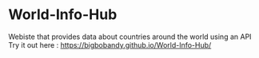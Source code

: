 # World-Info-Hub
 Webiste that provides data about countries around the world using an API
Try it out here : https://bigbobandy.github.io/World-Info-Hub/
